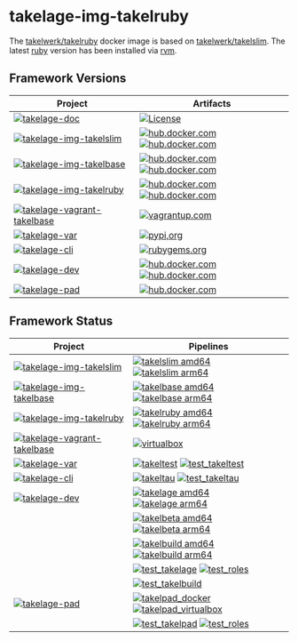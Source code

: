 # takelage-img-takelruby

The
[takelwerk/takelruby](https://hub.docker.com/repository/docker/takelwerk/takelruby)
docker image is based on
[takelwerk/takelslim](https://hub.docker.com/repository/docker/takelwerk/takelslim).
The latest 
[ruby](https://www.ruby-lang.org) version has been installed via 
[rvm](https://rvm.io).

## Framework Versions

| Project                                                                                                                                                             | Artifacts                                                                                                                                                                                                                                                                                                                                                                 |
|---------------------------------------------------------------------------------------------------------------------------------------------------------------------|---------------------------------------------------------------------------------------------------------------------------------------------------------------------------------------------------------------------------------------------------------------------------------------------------------------------------------------------------------------------------|
| [![takelage-doc](https://img.shields.io/badge/github-takelage--doc-purple)](https://github.com/takelwerk/takelage-doc)                                            | [![License](https://img.shields.io/badge/license-GNU_GPLv3-blue)](https://github.com/takelwerk/takelage-doc/blob/main/LICENSE)                                                                                                                                                                                                                                            |
| [![takelage-img-takelslim](https://img.shields.io/badge/github-takelage--img--takelslim-purple)](https://github.com/takelwerk/takelage-img-takelslim)             | [![hub.docker.com](https://img.shields.io/docker/v/takelwerk/takelslim/latest?label=hub.docker.com&arch=amd64&color=teal)](https://hub.docker.com/r/takelwerk/takelslim) [![hub.docker.com](https://img.shields.io/docker/v/takelwerk/takelslim/latest?label=hub.docker.com&arch=arm64&color=slateblue)](https://hub.docker.com/r/takelwerk/takelslim)                  | 
| [![takelage-img-takelbase](https://img.shields.io/badge/github-takelage--img--takelbase-purple)](https://github.com/takelwerk/takelage-img-takelbase)             | [![hub.docker.com](https://img.shields.io/docker/v/takelwerk/takelbase/latest?label=hub.docker.com&arch=amd64&color=teal)](https://hub.docker.com/r/takelwerk/takelbase) [![hub.docker.com](https://img.shields.io/docker/v/takelwerk/takelbase/latest?label=hub.docker.com&arch=arm64&color=slateblue)](https://hub.docker.com/r/takelwerk/takelbase)                    | 
| [![takelage-img-takelruby](https://img.shields.io/badge/github-takelage--img--takelruby-purple)](https://github.com/takelwerk/takelage-img-takelruby)             | [![hub.docker.com](https://img.shields.io/docker/v/takelwerk/takelruby/latest?label=hub.docker.com&arch=amd64&color=teal)](https://hub.docker.com/r/takelwerk/takelruby) [![hub.docker.com](https://img.shields.io/docker/v/takelwerk/takelruby/latest?label=hub.docker.com&arch=arm64&color=slateblue)](https://hub.docker.com/r/takelwerk/takelruby)                    | 
| [![takelage-vagrant-takelbase](https://img.shields.io/badge/github-takelage--vagrant--takelbase-purple)](https://github.com/takelwerk/takelage-vagrant-takelbase) | [![vagrantup.com](https://img.shields.io/badge/vagrantup.com-debian--bullseye-blue)](https://app.vagrantup.com/takelwerk/boxes/takelbase)                                                                                                                                                                                                                                 | 
| [![takelage-var](https://img.shields.io/badge/github-takelage--var-purple)](https://github.com/takelwerk/takelage-var)                                            | [![pypi,org](https://img.shields.io/pypi/v/pytest-takeltest?label=pypi.org&color=blue)](https://pypi.org/project/pytest-takeltest/)                                                                                                                                                                                                                                       |
| [![takelage-cli](https://img.shields.io/badge/github-takelage--cli-purple)](https://github.com/takelwerk/takelage-cli)                                            | [![rubygems.org](https://img.shields.io/gem/v/takeltau?label=rubygems.org&color=blue)](https://rubygems.org/gems/takeltau)                                                                                                                                                                                                                                                |
| [![takelage-dev](https://img.shields.io/badge/github-takelage--dev-purple)](https://github.com/takelwerk/takelage-dev)                                            | [![hub.docker.com](https://img.shields.io/docker/v/takelwerk/takelage/latest?label=hub.docker.com&arch=amd64&sort=semver&color=teal)](https://hub.docker.com/r/takelwerk/takelage) [![hub.docker.com](https://img.shields.io/docker/v/takelwerk/takelage/latest?label=hub.docker.com&arch=arm64&sort=semver&color=slateblue)](https://hub.docker.com/r/takelwerk/takelage) |
| [![takelage-pad](https://img.shields.io/badge/github-takelage--pad-purple)](https://github.com/takelwerk/takelage-pad)                                            | [![hub.docker.com](https://img.shields.io/docker/v/takelwerk/takelpad/latest?label=hub.docker.com&sort=semver&color=blue)](https://hub.docker.com/r/takelwerk/takelpad)                                                                                                                                                                                                   |

## Framework Status

| Project                                                                                                                                                 | Pipelines                                                                                                                                                                                                                                                                                                                                                                                                                                                                                               |
|---------------------------------------------------------------------------------------------------------------------------------------------------------|---------------------------------------------------------------------------------------------------------------------------------------------------------------------------------------------------------------------------------------------------------------------------------------------------------------------------------------------------------------------------------------------------------------------------------------------------------------------------------------------------------|
| [![takelage-img-takelslim](https://img.shields.io/badge/github-takelage--img--takelslim-purple)](https://github.com/takelwerk/takelage-img-takelslim) | [![takelslim amd64](https://img.shields.io/github/actions/workflow/status/takelwerk/takelage-img-takelslim/takelslim_amd64.yml?label=takelslim%20amd64)](https://github.com/takelwerk/takelage-img-takelslim/actions/workflows/takelslim_amd64.yml) [![takelslim arm64](https://img.shields.io/github/actions/workflow/status/takelwerk/takelage-img-takelslim/takelslim_arm64.yml?label=takelslim%20arm64)](https://github.com/takelwerk/takelage-img-takelslim/actions/workflows/takelslim_arm64.yml) |
| [![takelage-img-takelbase](https://img.shields.io/badge/github-takelage--img--takelbase-purple)](https://github.com/takelwerk/takelage-img-takelbase) | [![takelbase amd64](https://img.shields.io/github/actions/workflow/status/takelwerk/takelage-img-takelbase/takelbase_amd64.yml?label=takelbase%20amd64)](https://github.com/takelwerk/takelage-img-takelbase/actions/workflows/takelbase_amd64.yml) [![takelbase arm64](https://img.shields.io/github/actions/workflow/status/takelwerk/takelage-img-takelbase/takelbase_arm64.yml?label=takelbase%20arm64)](https://github.com/takelwerk/takelage-img-takelbase/actions/workflows/takelbase_arm64.yml) |
| [![takelage-img-takelruby](https://img.shields.io/badge/github-takelage--img--takelruby-purple)](https://github.com/takelwerk/takelage-img-takelruby) | [![takelruby amd64](https://img.shields.io/github/actions/workflow/status/takelwerk/takelage-img-takelruby/takelruby_amd64.yml?label=takelruby%20amd64)](https://github.com/takelwerk/takelage-img-takelruby/actions/workflows/takelruby_amd64.yml) [![takelruby arm64](https://img.shields.io/github/actions/workflow/status/takelwerk/takelage-img-takelruby/takelruby_arm64.yml?label=takelruby%20arm64)](https://github.com/takelwerk/takelage-img-takelruby/actions/workflows/takelruby_arm64.yml) |
| [![takelage-vagrant-takelbase](https://img.shields.io/badge/github-takelage--vagrant--takelbase-purple)](https://github.com/takelwerk/takelage-vagrant-takelbase) | [![virtualbox](https://img.shields.io/github/actions/workflow/status/takelwerk/takelage-vagrant-takelbase/virtualbox.yml?label=virtualbox)](https://github.com/takelwerk/takelage-vagrant-takelbase/actions/workflows/virtualbox.yml)                                                                                                                                                                                                                                                                   |
| [![takelage-var](https://img.shields.io/badge/github-takelage--var-purple)](https://github.com/takelwerk/takelage-var) | [![takeltest](https://img.shields.io/github/actions/workflow/status/takelwerk/takelage-var/takeltest.yml?label=takeltest)](https://github.com/takelwerk/takelage-var/actions/workflows/takeltest.yml) [![test_takeltest](https://img.shields.io/github/actions/workflow/status/takelwerk/takelage-var/test_takeltest.yml?label=test%20takeltest)](https://github.com/takelwerk/takelage-var/actions/workflows/test_takeltest.yml)                                                                       |
| [![takelage-cli](https://img.shields.io/badge/github-takelage--cli-purple)](https://github.com/takelwerk/takelage-cli) | [![takeltau](https://img.shields.io/github/actions/workflow/status/takelwerk/takelage-cli/takeltau.yml?label=takeltau)](https://github.com/takelwerk/takelage-cli/actions/workflows/takeltau.yml) [![test_takeltau](https://img.shields.io/github/actions/workflow/status/takelwerk/takelage-cli/test_takeltau.yml?label=test%20takeltau)](https://github.com/takelwerk/takelage-cli/actions/workflows/test_takeltau.yml)                                                                               |
| [![takelage-dev](https://img.shields.io/badge/github-takelage--dev-purple)](https://github.com/takelwerk/takelage-dev) | [![takelage amd64](https://img.shields.io/github/actions/workflow/status/takelwerk/takelage-dev/takelage_amd64.yml?label=takelage%20amd64)](https://github.com/takelwerk/takelage-dev/actions/workflows/takelage_amd64.yml) [![takelage arm64](https://img.shields.io/github/actions/workflow/status/takelwerk/takelage-dev/takelage_arm64.yml?label=takelage%20arm64)](https://github.com/takelwerk/takelage-dev/actions/workflows/takelage_arm64.yml)                                                 |
| | [![takelbeta amd64](https://img.shields.io/github/actions/workflow/status/takelwerk/takelage-dev/takelbeta_amd64.yml?label=takelbeta%20amd64)](https://github.com/takelwerk/takelage-dev/actions/workflows/takelbeta_amd64.yml) [![takelbeta arm64](https://img.shields.io/github/actions/workflow/status/takelwerk/takelage-dev/takelbeta_arm64.yml?label=takelbeta%20arm64)](https://github.com/takelwerk/takelage-dev/actions/workflows/takelbeta_arm64.yml)                                         |
| | [![takelbuild amd64](https://img.shields.io/github/actions/workflow/status/takelwerk/takelage-dev/takelbuild_amd64.yml?label=takelbuild%20amd64)](https://github.com/takelwerk/takelage-dev/actions/workflows/takelbuild_amd64.yml) [![takelbuild arm64](https://img.shields.io/github/actions/workflow/status/takelwerk/takelage-dev/takelbuild_arm64.yml?label=takelbuild%20arm64)](https://github.com/takelwerk/takelage-dev/actions/workflows/takelbuild_arm64.yml)                                 |
| | [![test_takelage](https://img.shields.io/github/actions/workflow/status/takelwerk/takelage-dev/test_takelage.yml?label=test%20takelage)](https://github.com/takelwerk/takelage-dev/actions/workflows/test_takelage.yml) [![test_roles](https://img.shields.io/github/actions/workflow/status/takelwerk/takelage-dev/test_roles.yml?label=test%20roles)](https://github.com/takelwerk/takelage-dev/actions/workflows/test_roles.yml)                                                                     |
| | [![test_takelbuild](https://img.shields.io/github/actions/workflow/status/takelwerk/takelage-dev/test_takelbuild.yml?label=test%20takelbuild)](https://github.com/takelwerk/takelage-dev/actions/workflows/test_takelbuild.yml)                                                                                                                                                                                                                                                                         |
| [![takelage-pad](https://img.shields.io/badge/github-takelage--pad-purple)](https://github.com/takelwerk/takelage-pad) | [![takelpad_docker](https://img.shields.io/github/actions/workflow/status/takelwerk/takelage-pad/takelpad_docker.yml?label=takelpad_docker)](https://github.com/takelwerk/takelage-pad/actions/workflows/takelpad_docker.yml) [![takelpad_virtualbox](https://img.shields.io/github/actions/workflow/status/takelwerk/takelage-pad/takelpad_virtualbox.yml?label=takelpad_virtualbox)](https://github.com/takelwerk/takelage-pad/actions/workflows/takelpad_virtualbox.yml)                             |
| | [![test_takelpad](https://img.shields.io/github/actions/workflow/status/takelwerk/takelage-pad/test_takelpad.yml?label=test_takelpad)](https://github.com/takelwerk/takelage-pad/actions/workflows/test_takelpad.yml) [![test_roles](https://img.shields.io/github/actions/workflow/status/takelwerk/takelage-pad/test_roles.yml?label=test_roles)](https://github.com/takelwerk/takelage-pad/actions/workflows/test_roles.yml)                                                                         |
